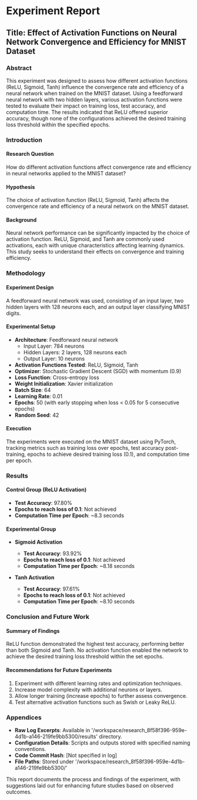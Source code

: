 # Experiment Report

## Title: Effect of Activation Functions on Neural Network Convergence and Efficiency for MNIST Dataset

### Abstract
This experiment was designed to assess how different activation functions (ReLU, Sigmoid, Tanh) influence the convergence rate and efficiency of a neural network when trained on the MNIST dataset. Using a feedforward neural network with two hidden layers, various activation functions were tested to evaluate their impact on training loss, test accuracy, and computation time. The results indicated that ReLU offered superior accuracy, though none of the configurations achieved the desired training loss threshold within the specified epochs.

### Introduction
#### Research Question
How do different activation functions affect convergence rate and efficiency in neural networks applied to the MNIST dataset?

#### Hypothesis
The choice of activation function (ReLU, Sigmoid, Tanh) affects the convergence rate and efficiency of a neural network on the MNIST dataset.

#### Background
Neural network performance can be significantly impacted by the choice of activation function. ReLU, Sigmoid, and Tanh are commonly used activations, each with unique characteristics affecting learning dynamics. This study seeks to understand their effects on convergence and training efficiency.

### Methodology
#### Experiment Design
A feedforward neural network was used, consisting of an input layer, two hidden layers with 128 neurons each, and an output layer classifying MNIST digits.

#### Experimental Setup
- **Architecture**: Feedforward neural network
  - Input Layer: 784 neurons
  - Hidden Layers: 2 layers, 128 neurons each
  - Output Layer: 10 neurons
- **Activation Functions Tested**: ReLU, Sigmoid, Tanh
- **Optimizer**: Stochastic Gradient Descent (SGD) with momentum (0.9)
- **Loss Function**: Cross-entropy loss
- **Weight Initialization**: Xavier initialization
- **Batch Size**: 64
- **Learning Rate**: 0.01
- **Epochs**: 50 (with early stopping when loss < 0.05 for 5 consecutive epochs)
- **Random Seed**: 42

#### Execution
The experiments were executed on the MNIST dataset using PyTorch, tracking metrics such as training loss over epochs, test accuracy post-training, epochs to achieve desired training loss (0.1), and computation time per epoch.

### Results
#### Control Group (ReLU Activation)
- **Test Accuracy**: 97.80%
- **Epochs to reach loss of 0.1**: Not achieved
- **Computation Time per Epoch**: ~8.3 seconds

#### Experimental Group
- **Sigmoid Activation**
  - **Test Accuracy**: 93.92%
  - **Epochs to reach loss of 0.1**: Not achieved
  - **Computation Time per Epoch**: ~8.18 seconds

- **Tanh Activation**
  - **Test Accuracy**: 97.61%
  - **Epochs to reach loss of 0.1**: Not achieved
  - **Computation Time per Epoch**: ~8.10 seconds

### Conclusion and Future Work
#### Summary of Findings
ReLU function demonstrated the highest test accuracy, performing better than both Sigmoid and Tanh. No activation function enabled the network to achieve the desired training loss threshold within the set epochs.

#### Recommendations for Future Experiments
1. Experiment with different learning rates and optimization techniques.
2. Increase model complexity with additional neurons or layers.
3. Allow longer training (increase epochs) to further assess convergence.
4. Test alternative activation functions such as Swish or Leaky ReLU.

### Appendices
- **Raw Log Excerpts**: Available in '/workspace/research_8f58f396-959e-4d1b-a146-219fe9bb5300/results' directory.
- **Configuration Details**: Scripts and outputs stored with specified naming conventions.
- **Code Commit Hash**: [Not specified in log] 
- **File Paths**: Stored under '/workspace/research_8f58f396-959e-4d1b-a146-219fe9bb5300/'

This report documents the process and findings of the experiment, with suggestions laid out for enhancing future studies based on observed outcomes.